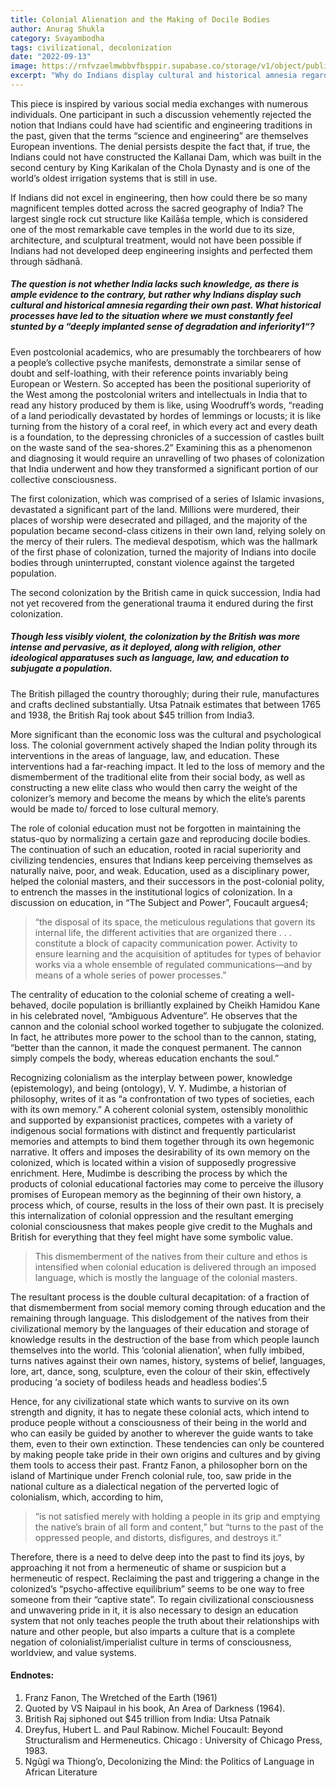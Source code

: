 ```yaml
---
title: Colonial Alienation and the Making of Docile Bodies
author: Anurag Shukla
category: Svayambodha
tags: civilizational, decolonization
date: "2022-09-13"
image: https://rnfvzaelmwbbvfbsppir.supabase.co/storage/v1/object/public/brhatwebsite/05dhiti/36.webp
excerpt: "Why do Indians display cultural and historical amnesia regarding their own past? What historical processes have led to the situation where we must constantly feel stunted by a deeply implanted sense of degradation and inferiority?"
---
```


This piece is inspired by various social media exchanges with numerous individuals. One participant in such a discussion vehemently rejected the notion that Indians could have had scientific and engineering traditions in the past, given that the terms “science and engineering” are themselves European inventions. The denial persists despite the fact that, if true, the Indians could not have constructed the Kallanai Dam, which was built in the second century by King Karikalan of the Chola Dynasty and is one of the world’s oldest irrigation systems that is still in use.

If Indians did not excel in engineering, then how could there be so many magnificent temples dotted across the sacred geography of India? The largest single rock cut structure like Kailāśa temple, which is considered one of the most remarkable cave temples in the world due to its size, architecture, and sculptural treatment, would not have been possible if Indians had not developed deep engineering insights and perfected them through sādhanā.

##### The question is not whether India lacks such knowledge, as there is ample evidence to the contrary, but rather why Indians display such cultural and historical amnesia regarding their own past. What historical processes have led to the situation where we must constantly feel stunted by a “deeply implanted sense of degradation and inferiority1“?

Even postcolonial academics, who are presumably the torchbearers of how a people’s collective psyche manifests, demonstrate a similar sense of doubt and self-loathing, with their reference points invariably being European or Western. So accepted has been the positional superiority of the West among the postcolonial writers and intellectuals in India that to read any history produced by them is like, using Woodruff’s words, “reading of a land periodically devastated by hordes of lemmings or locusts; it is like turning from the history of a coral reef, in which every act and every death is a foundation, to the depressing chronicles of a succession of castles built on the waste sand of the sea-shores.2” Examining this as a phenomenon and diagnosing it would require an unravelling of two phases of colonization that India underwent and how they transformed a significant portion of our collective consciousness.

The first colonization, which was comprised of a series of Islamic invasions, devastated a significant part of the land. Millions were murdered, their places of worship were desecrated and pillaged, and the majority of the population became second-class citizens in their own land, relying solely on the mercy of their rulers. The medieval despotism, which was the hallmark of the first phase of colonization, turned the majority of Indians into docile bodies through uninterrupted, constant violence against the targeted population.

The second colonization by the British came in quick succession, India had not yet recovered from the generational trauma it endured during the first colonization.

##### Though less visibly violent, the colonization by the British was more intense and pervasive, as it deployed, along with religion, other ideological apparatuses such as language, law, and education to subjugate a population.

The British pillaged the country thoroughly; during their rule, manufactures and crafts declined substantially. Utsa Patnaik estimates that between 1765 and 1938, the British Raj took about $45 trillion from India3.

More significant than the economic loss was the cultural and psychological loss. The colonial government actively shaped the Indian polity through its interventions in the areas of language, law, and education. These interventions had a far-reaching impact. It led to the loss of memory and the dismemberment of the traditional elite from their social body, as well as constructing a new elite class who would then carry the weight of the colonizer’s memory and become the means by which the elite’s parents would be made to/ forced to lose cultural memory.

The role of colonial education must not be forgotten in maintaining the status-quo by normalizing a certain gaze and reproducing docile bodies. The continuation of such an education, rooted in racial superiority and civilizing tendencies, ensures that Indians keep perceiving themselves as naturally naive, poor, and weak. Education, used as a disciplinary power, helped the colonial masters, and their successors in the post-colonial polity, to entrench the masses in the institutional logics of colonization. In a discussion on education, in “The Subject and Power”, Foucault argues4;

> “the disposal of its space, the meticulous regulations that govern its internal life, the different activities that are organized there . . . constitute a block of capacity communication power. Activity to ensure learning and the acquisition of aptitudes for types of behavior works via a whole ensemble of regulated communications—and by means of a whole series of power processes.”

The centrality of education to the colonial scheme of creating a well-behaved, docile population is brilliantly explained by Cheikh Hamidou Kane in his celebrated novel, “Ambiguous Adventure”. He observes that the cannon and the colonial school worked together to subjugate the colonized. In fact, he attributes more power to the school than to the cannon, stating, “better than the cannon, it made the conquest permanent. The cannon simply compels the body, whereas education enchants the soul.”

Recognizing colonialism as the interplay between power, knowledge (epistemology), and being (ontology), V. Y. Mudimbe, a historian of philosophy, writes of it as “a confrontation of two types of societies, each with its own memory.” A coherent colonial system, ostensibly monolithic and supported by expansionist practices, competes with a variety of indigenous social formations with distinct and frequently particularist memories and attempts to bind them together through its own hegemonic narrative. It offers and imposes the desirability of its own memory on the colonized, which is located within a vision of supposedly progressive enrichment. Here, Mudimbe is describing the process by which the products of colonial educational factories may come to perceive the illusory promises of European memory as the beginning of their own history, a process which, of course, results in the loss of their own past. It is precisely this internalization of colonial oppression and the resultant emerging colonial consciousness that makes people give credit to the Mughals and British for everything that they feel might have some symbolic value.

> This dismemberment of the natives from their culture and ethos is intensified when colonial education is delivered through an imposed language, which is mostly the language of the colonial masters.

The resultant process is the double cultural decapitation: of a fraction of that dismemberment from social memory coming through education and the remaining through language. This dislodgement of the natives from their civilizational memory by the languages of their education and storage of knowledge results in the destruction of the base from which people launch themselves into the world. This ‘colonial alienation’, when fully imbibed, turns natives against their own names, history, systems of belief, languages, lore, art, dance, song, sculpture, even the colour of their skin, effectively producing ‘a society of bodiless heads and headless bodies’.5

Hence, for any civilizational state which wants to survive on its own strength and dignity, it has to negate these colonial acts, which intend to produce people without a consciousness of their being in the world and who can easily be guided by another to wherever the guide wants to take them, even to their own extinction. These tendencies can only be countered by making people take pride in their own origins and cultures and by giving them tools to access their past. Frantz Fanon, a philosopher born on the island of Martinique under French colonial rule, too, saw pride in the national culture as a dialectical negation of the perverted logic of colonialism, which, according to him,

> “is not satisfied merely with holding a people in its grip and emptying the native’s brain of all form and content,” but “turns to the past of the oppressed people, and distorts, disfigures, and destroys it.”

Therefore, there is a need to delve deep into the past to find its joys, by approaching it not from a hermeneutic of shame or suspicion but a hermeneutic of respect. Reclaiming the past and triggering a change in the colonized’s “psycho-affective equilibrium” seems to be one way to free someone from their “captive state”. To regain civilizational consciousness and unwavering pride in it, it is also necessary to design an education system that not only teaches people the truth about their relationships with nature and other people, but also imparts a culture that is a complete negation of colonialist/imperialist culture in terms of consciousness, worldview, and value systems.

#### Endnotes:
1. Franz Fanon, The Wretched of the Earth (1961)
2. Quoted by VS Naipaul in his book, An Area of Darkness (1964).
3. British Raj siphoned out $45 trillion from India: Utsa Patnaik
4. Dreyfus, Hubert L. and Paul Rabinow. Michel Foucault: Beyond Structuralism and Hermeneutics. Chicago : University of Chicago Press, 1983.
5. Ngũgĩ wa Thiong’o, Decolonizing the Mind: the Politics of Language in African Literature 
